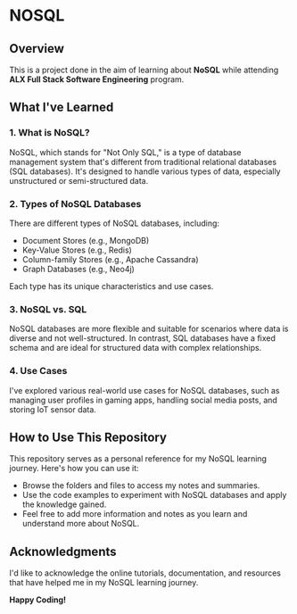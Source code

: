 # NOSQL

## Overview

This is a project done in the aim of learning about **NoSQL** while attending **ALX Full Stack Software Engineering** program.

## What I've Learned

### 1. What is NoSQL?

NoSQL, which stands for "Not Only SQL," is a type of database management system that's different from traditional relational databases (SQL databases). It's designed to handle various types of data, especially unstructured or semi-structured data.

### 2. Types of NoSQL Databases

There are different types of NoSQL databases, including:
- Document Stores (e.g., MongoDB)
- Key-Value Stores (e.g., Redis)
- Column-family Stores (e.g., Apache Cassandra)
- Graph Databases (e.g., Neo4j)

Each type has its unique characteristics and use cases.

### 3. NoSQL vs. SQL

NoSQL databases are more flexible and suitable for scenarios where data is diverse and not well-structured. In contrast, SQL databases have a fixed schema and are ideal for structured data with complex relationships.

### 4. Use Cases

I've explored various real-world use cases for NoSQL databases, such as managing user profiles in gaming apps, handling social media posts, and storing IoT sensor data.

## How to Use This Repository

This repository serves as a personal reference for my NoSQL learning journey. Here's how you can use it:

- Browse the folders and files to access my notes and summaries.
- Use the code examples to experiment with NoSQL databases and apply the knowledge gained.
- Feel free to add more information and notes as you learn and understand more about NoSQL.

## Acknowledgments

I'd like to acknowledge the online tutorials, documentation, and resources that have helped me in my NoSQL learning journey.

**Happy Coding!**

